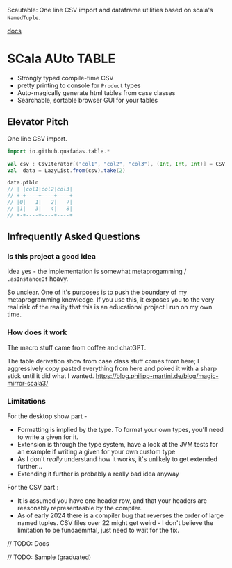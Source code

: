 Scautable: One line CSV import and dataframe utilities based on scala's `NamedTuple`.

[docs](https://quafadas.github.io/scautable/docs/index.html)

# SCala AUto TABLE

- Strongly typed compile-time CSV
- pretty printing to console for `Product` types
- Auto-magically generate html tables from case classes
- Searchable, sortable browser GUI for your tables

## Elevator Pitch
One line CSV import.

```scala
import io.github.quafadas.table.*

val csv : CsvIterator[("col1", "col2", "col3"), (Int, Int, Int)] = CSV.resource("simple.csv", TypeInferrer.FromAllRows)
val  data = LazyList.from(csv).take(2)

data.ptbln
// | |col1|col2|col3|
// +-+----+----+----+
// |0|   1|   2|   7|
// |1|   3|   4|   8|
// +-+----+----+----+
```



## Infrequently Asked Questions
### Is this project a good idea
Idea yes - the implementation is somewhat metaprogamming / `.asInstanceOf` heavy.

So unclear. One of it's purposes is to push the boundary of my metaprogramming knowledge. If you use this, it exposes you to the very real risk of the reality that this is an educational project I run on my own time.

### How does it work

The macro stuff came from coffee and chatGPT.

The table derivation show from case class stuff comes from here;
I aggressively copy pasted everything from here and poked it with a sharp stick until it did what I wanted.
https://blog.philipp-martini.de/blog/magic-mirror-scala3/

### Limitations

For the desktop show part -
- Formatting is implied by the type. To format your own types, you'll need to write a given for it.
- Extension is through the type system, have a look at the JVM tests for an example if writing a given for your own custom type
- As I don't _really_ understand how it works, it's unlikely to get extended further...
- Extending it further is probably a really bad idea anyway

For the CSV part :
- It is assumed you have one header row, and that your headers are reasonably representaable by the compiler.
- As of early 2024 there is a compiler bug that reverses the order of large named tuples. CSV files over 22 might get weird - I don't believe the limitation to be fundaemntal, just need to wait for the fix.

// TODO: Docs

// TODO: Sample (graduated)
